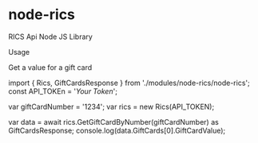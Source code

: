 # node-rics
RICS Api Node JS Library

Usage

Get a value for a gift card

import { Rics, GiftCardsResponse } from './modules/node-rics/node-rics';
const API_TOKEn = '*Your Token*';

var giftCardNumber = '1234';
var rics = new Rics(API_TOKEN);

var data = await rics.GetGiftCardByNumber(giftCardNumber) as GiftCardsResponse;
console.log(data.GiftCards[0].GiftCardValue);
